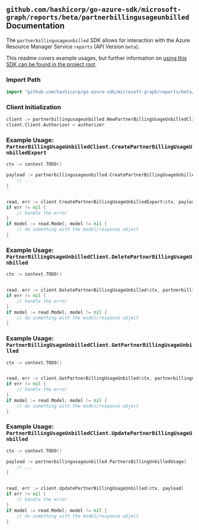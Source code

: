 
## `github.com/hashicorp/go-azure-sdk/microsoft-graph/reports/beta/partnerbillingusageunbilled` Documentation

The `partnerbillingusageunbilled` SDK allows for interaction with the Azure Resource Manager Service `reports` (API Version `beta`).

This readme covers example usages, but further information on [using this SDK can be found in the project root](https://github.com/hashicorp/go-azure-sdk/tree/main/docs).

### Import Path

```go
import "github.com/hashicorp/go-azure-sdk/microsoft-graph/reports/beta/partnerbillingusageunbilled"
```


### Client Initialization

```go
client := partnerbillingusageunbilled.NewPartnerBillingUsageUnbilledClientWithBaseURI("https://management.azure.com")
client.Client.Authorizer = authorizer
```


### Example Usage: `PartnerBillingUsageUnbilledClient.CreatePartnerBillingUsageUnbilledExport`

```go
ctx := context.TODO()

payload := partnerbillingusageunbilled.CreatePartnerBillingUsageUnbilledExportRequest{
	// ...
}


read, err := client.CreatePartnerBillingUsageUnbilledExport(ctx, payload)
if err != nil {
	// handle the error
}
if model := read.Model; model != nil {
	// do something with the model/response object
}
```


### Example Usage: `PartnerBillingUsageUnbilledClient.DeletePartnerBillingUsageUnbilled`

```go
ctx := context.TODO()


read, err := client.DeletePartnerBillingUsageUnbilled(ctx, partnerbillingusageunbilled.DefaultDeletePartnerBillingUsageUnbilledOperationOptions())
if err != nil {
	// handle the error
}
if model := read.Model; model != nil {
	// do something with the model/response object
}
```


### Example Usage: `PartnerBillingUsageUnbilledClient.GetPartnerBillingUsageUnbilled`

```go
ctx := context.TODO()


read, err := client.GetPartnerBillingUsageUnbilled(ctx, partnerbillingusageunbilled.DefaultGetPartnerBillingUsageUnbilledOperationOptions())
if err != nil {
	// handle the error
}
if model := read.Model; model != nil {
	// do something with the model/response object
}
```


### Example Usage: `PartnerBillingUsageUnbilledClient.UpdatePartnerBillingUsageUnbilled`

```go
ctx := context.TODO()

payload := partnerbillingusageunbilled.PartnersBillingUnbilledUsage{
	// ...
}


read, err := client.UpdatePartnerBillingUsageUnbilled(ctx, payload)
if err != nil {
	// handle the error
}
if model := read.Model; model != nil {
	// do something with the model/response object
}
```
